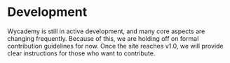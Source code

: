 # Development

Wycademy is still in active development, and many core aspects are
changing frequently. Because of this, we are holding off on formal
contribution guidelines for now. Once the site reaches v1.0, we will
provide clear instructions for those who want to contribute.
